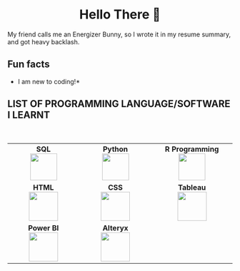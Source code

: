<h1 align="center"> Hello There 👋 </h1>
My friend calls me an Energizer Bunny, so I wrote it in my resume summary, and got heavy backlash. 

## Fun facts
* I am new to coding!*

## LIST OF PROGRAMMING LANGUAGE/SOFTWARE I LEARNT
  <br>
<table>
<tbody>
 <tr>
<td align="center" width="20%">
<span><b><center>SQL</center></b></span> 
<img height=60px src=![SQL](https://www.google.com/search?q=sql&sca_esv=f4c218d55768bdaf&rlz=1C5CHFA_enSG1008SG1008&udm=2&biw=1440&bih=813&sxsrf=ACQVn09ScUHNTzPkedxBxnPV98Ga1iq5lA%3A1713933975015&ei=l44oZpdL-LXj4Q-V1LaADg&ved=0ahUKEwjX8v7NhdqFAxX42jgGHRWqDeAQ4dUDCBA&uact=5&oq=sql&gs_lp=Egxnd3Mtd2l6LXNlcnAiA3NxbDIEECMYJzINEAAYgAQYsQMYQxiKBTIFEAAYgAQyBRAAGIAEMgUQABiABDIFEAAYgAQyBRAAGIAEMgUQABiABDIFEAAYgAQyBRAAGIAESIkDUABY9wFwAHgAkAEAmAFWoAG9AaoBATO4AQPIAQD4AQGYAgOgAscBwgIKEAAYgAQYQxiKBcICCBAAGIAEGLEDmAMAkgcBM6AH0xI&sclient=gws-wiz-serp#vhid=b7JDQE4Ygd_iNM&vssid=mosaic)> 
</td>

<td align="center" width="20%">
<span><b><center>Python</center></b></span> 
<img height=60px src="https://www.google.com/search?q=python&sca_esv=f4c218d55768bdaf&rlz=1C5CHFA_enSG1008SG1008&udm=2&biw=1440&bih=813&sxsrf=ACQVn0-pC8XXv8s0azarNEZfmTYow2cb8g%3A1713933978290&ei=mo4oZpifEd-s4-EP6a21wA4&ved=0ahUKEwiY1MbPhdqFAxVf1jgGHelWDegQ4dUDCBA&uact=5&oq=python&gs_lp=Egxnd3Mtd2l6LXNlcnAiBnB5dGhvbjINEAAYgAQYsQMYQxiKBTIKEAAYgAQYQxiKBTIKEAAYgAQYQxiKBTIKEAAYgAQYQxiKBTIKEAAYgAQYQxiKBTIKEAAYgAQYQxiKBTIKEAAYgAQYQxiKBTIKEAAYgAQYQxiKBTIKEAAYgAQYQxiKBTIKEAAYgAQYQxiKBUj7BVAAWIwFcAB4AJABAJgBL6AB2gGqAQE1uAEDyAEA-AEBmAIFoALhAcICBBAjGCfCAggQABiABBixA5gDAJIHATWgB4sb&sclient=gws-wiz-serp#vhid=wJ_8EiJgjRaS-M&vssid=mosaic"> 
</td>

<td align="center" width="20%">
<span><b><center>R Programming</center></b></span> 
<img height=60px src="[https://encrypted-tbn0.gstatic.com/images?q=tbn%3AANd9GcTApU_6Eg4oWx3NMhLifHmNEkxjeMxfd3oGUA&usqp=CAU](https://www.google.com/search?sca_esv=f4c218d55768bdaf&rlz=1C5CHFA_enSG1008SG1008&sxsrf=ACQVn0_Y0FpmuXYU7Sjgu-BuIvWCgAx-pw:1713934066023&q=r+programming&uds=AMwkrPvBvBsGCC2UK0nYtVK7bhM_hMdo_o6Fwra6UvyUfEHrDB0H_PK82nz_qElrq0qMJzg0gYtBwdTHccPVKtXUZVXAWkM9Rg6YRS0CrI9eGxOQuHchspVwKAAitjMJwBJy7md3ss9wawcgtZVwXyzcj9UWqQTiBHRZnfyN6d-icYPTb2LjPYiyjK0PvtK5Lsh5tFXrorT4TKiOqqH6_Q_GrD01gi4fsaOo5qSKj4JejGfTi-OgjNioRhJq6GTHTlKPRdx74cp-E09Zaofu2cDPuqoUWq70uop3vPgGVGFtFnWNUtH3NN4&udm=2&prmd=ivnsbmtz&sa=X&sqi=2&ved=2ahUKEwiRv7H5hdqFAxWsyzgGHf8BAxsQtKgLegQIChAB&biw=1440&bih=813&dpr=2#vhid=SBu0ZD6XViKVyM&vssid=mosaic)"> 
</td>
</tr>

<tr>
<td align="center" width="20%">
<span><b><center>HTML</center></b></span> 
<img height=65px src="https://www.google.com/search?sca_esv=f4c218d55768bdaf&rlz=1C5CHFA_enSG1008SG1008&sxsrf=ACQVn08c19oBOZvDRzhLtL-Fk2rFErEjBQ:1713934110991&q=html&uds=AMwkrPvW4LVVWALUX3cwT9l6-UwTzbTwFiPYxI0zxG4zXhKYcEdu4sJEvrytVSzEEQAZGjICkASonmECYg1_7Ap3h0VlWjsyQS12DqZpPsZd4FPwCOOQezunCqchhMywAOI7vdP9ecq4-5zVJo5a8Do7EG5rysgy2EnkwKBU8Np1Yr6nKcBn19xNAmjEO3vcN8vEd9DyLQUMQBl7dtoCAUakQOS4dJLV7gd6aK96Cbw44SmQV9bBSH-XRGeq5RWponKLKILuD-N13v61E6f-bPX36ijF8YbBnKLiZM-p9CaD9JKO5H6_nmI&udm=2&prmd=ivsnbmtz&sa=X&ved=2ahUKEwjIj-qOhtqFAxVPT2wGHSaMC84QtKgLegQICRAB&biw=1440&bih=813&dpr=2#vhid=5yQYGmRBZZf_6M&vssid=mosaic"> 
</td>

<td align="center" width="20%">
<span><b><center>CSS</center></b></span> 
<img height=65px src="https://www.google.com/search?q=css&sca_esv=f4c218d55768bdaf&rlz=1C5CHFA_enSG1008SG1008&udm=2&biw=1440&bih=813&sxsrf=ACQVn0_s73TLaHczsg5zlAiV6bye8cp8zw%3A1713934068030&ei=9I4oZr6vAZShg8UPnZWXiAw&ved=0ahUKEwi--av6hdqFAxWU0KACHZ3KBcEQ4dUDCBA&uact=5&oq=css&gs_lp=Egxnd3Mtd2l6LXNlcnAiA2NzczIKEAAYgAQYQxiKBTIKEAAYgAQYQxiKBTIKEAAYgAQYQxiKBTIKEAAYgAQYQxiKBTIKEAAYgAQYQxiKBTIFEAAYgAQyBRAAGIAEMgUQABiABDIFEAAYgAQyBRAAGIAESOwbUIgDWN4UcAN4AJABAJgBRqAByQaqAQIxNrgBA8gBAPgBAZgCEqAC0gaoAgrCAgQQIxgnwgIIEAAYgAQYsQPCAgcQIxgnGOoCmAMDiAYBkgcCMTigB-dg&sclient=gws-wiz-serp#vhid=CIh0-EATPtwDvM&vssid=mosaic"> 
</td>

<td align="center" width="20%">
<span><b><center>Tableau</center></b></span> 
<img height=65px src="https://www.google.com/search?q=tableau&sca_esv=f4c218d55768bdaf&rlz=1C5CHFA_enSG1008SG1008&udm=2&biw=1440&bih=813&sxsrf=ACQVn0-NT9Tg2GbIplVr7geT4pFByYRfuw%3A1713934153924&ei=SY8oZonRN8yeseMPkrqFgAM&ved=0ahUKEwjJmaajhtqFAxVMT2wGHRJdATAQ4dUDCBA&uact=5&oq=tableau&gs_lp=Egxnd3Mtd2l6LXNlcnAiB3RhYmxlYXUyCBAAGIAEGLEDMgUQABiABDIFEAAYgAQyBRAAGIAEMgUQABiABDIFEAAYgAQyBRAAGIAEMgUQABiABDIFEAAYgAQyBRAAGIAESO0KUABYmwlwAHgAkAEAmAFLoAGgA6oBATe4AQPIAQD4AQGYAgegAroDwgIKEAAYgAQYQxiKBcICDRAAGIAEGLEDGEMYigXCAgsQABiABBixAxiDAcICBBAAGAOYAwCSBwE3oAfMIA&sclient=gws-wiz-serp#vhid=Sx5T8mYE6RyW9M&vssid=mosaic"> 
</td>
</tr>

<tr>
<td align="center" width="20%">
<span><b><center>Power BI</center></b></span> 
<img height=65px src="https://www.google.com/search?sca_esv=f4c218d55768bdaf&rlz=1C5CHFA_enSG1008SG1008&sxsrf=ACQVn09I7znDp-C3_euD_238cisGaQg2pQ:1713934196161&q=power+bi&uds=AMwkrPsTJn1OiNQqpGQMzxslEY7A88He7om0UedwqHFE8CsLada2xI-dECJ3PL3QPOqctetvcbY9Wa8njlg1To8uGCnRK7628seu8bW6Z7V7Qt8xi_5c3gcPFomTM2kQzNIdBwDE5zAAwtM8uTDeuARhO6T_k8R05RlAMNBLWUGoKzRrxz1iNoJZxLE8W-_euK5nx_ptOL0czC8CedfiJv8iZWq4u255PJBbaxkoc4AJO8V8rOlcu9_tzbYDW0zOJTA4xyphzS7zH0htpzFoGXPvWLWyzZAiRy3cRPW1petuUPblhOGcpqo&udm=2&prmd=ivsnmbtz&sa=X&sqi=2&ved=2ahUKEwidwLi3htqFAxWdcWwGHf01C4YQtKgLegQIDRAB&biw=1440&bih=813&dpr=2#vhid=fXdNPnJ4AehC2M&vssid=mosaic"> 
</td>

<td align="center" width="20%">
<span><b><center>Alteryx</center></b></span> 
<img height=65px src="[https://upload.wikimedia.org/wikipedia/commons/a/af/Tux.png](https://www.google.com/search?sca_esv=f4c218d55768bdaf&rlz=1C5CHFA_enSG1008SG1008&sxsrf=ACQVn0_8nWzFojz9W3Fbc_1Pqebr7y74Vw:1713934226287&q=alteryx&uds=AMwkrPsm7OC6wr_wb2psDRJUVbCqJ9Vxzbtx8Mq5hb4q6T1dFWdUabSW0ohkIcywVr7pHSc2_SG-IeX-i8_QHAk0nMmutMgsCAq5Kf19YTKGJL-049BLN7P6pkjVt9Hki2r4pkBeEATAhZeDQK44JGtDVWD2Bg5H2zan4HjuoGYqkghxYFlgHAD6FxKGPjFbK_PVOD1zNgSgqufukf731Z8LLgsm5MfeRIT4HFzW0jyZ57uK2zLDoeujdP81VJZOJqDSHdO140AGfXEwE2QUASwtPeLElMPeZLzKw6OfekyMjjop9_WcaGI&udm=2&prmd=ivnsmbtz&sa=X&sqi=2&ved=2ahUKEwismefFhtqFAxWuXWwGHQJTCgUQtKgLegQIDhAB&biw=1440&bih=813&dpr=2#vhid=38vDRy31oJmQ4M&vssid=mosaic)"> 
</td>


</tr>

</tbody>
</table>

